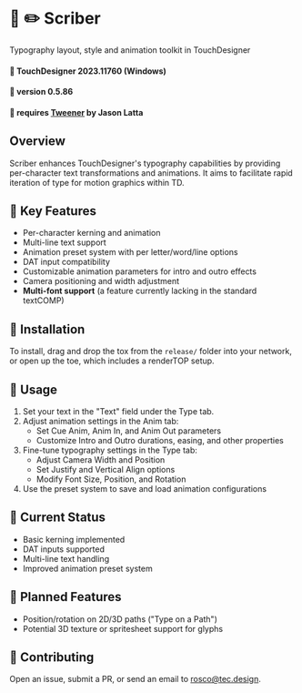 # 📖 ✏️ Scriber 

Typography layout, style and animation toolkit in TouchDesigner

#### :floppy_disk: TouchDesigner 2023.11760 (Windows)
#### :floppy_disk: version 0.5.86
#### :floppy_disk: requires [Tweener](https://derivative.ca/community-post/asset/tweening-tweener-python-based-solution/65629) by Jason Latta

## Overview

Scriber enhances TouchDesigner's typography capabilities by providing per-character text transformations and animations. It aims to facilitate rapid iteration of type for motion graphics within TD.

## 🌟 Key Features

- Per-character kerning and animation
- Multi-line text support
- Animation preset system with per letter/word/line options
- DAT input compatibility
- Customizable animation parameters for intro and outro effects
- Camera positioning and width adjustment
- **Multi-font support** (a feature currently lacking in the standard textCOMP)

## 🚀 Installation

To install, drag and drop the tox from the `release/` folder into your network, or open up the toe, which includes a renderTOP setup.

## 🔧 Usage

1. Set your text in the "Text" field under the Type tab.
2. Adjust animation settings in the Anim tab:
   - Set Cue Anim, Anim In, and Anim Out parameters
   - Customize Intro and Outro durations, easing, and other properties
3. Fine-tune typography settings in the Type tab:
   - Adjust Camera Width and Position
   - Set Justify and Vertical Align options
   - Modify Font Size, Position, and Rotation
4. Use the preset system to save and load animation configurations

## 📝 Current Status

- Basic kerning implemented
- DAT inputs supported
- Multi-line text handling
- Improved animation preset system

## 🚧 Planned Features

- Position/rotation on 2D/3D paths ("Type on a Path")
- Potential 3D texture or spritesheet support for glyphs

## 🤝 Contributing

Open an issue, submit a PR, or send an email to rosco@tec.design.